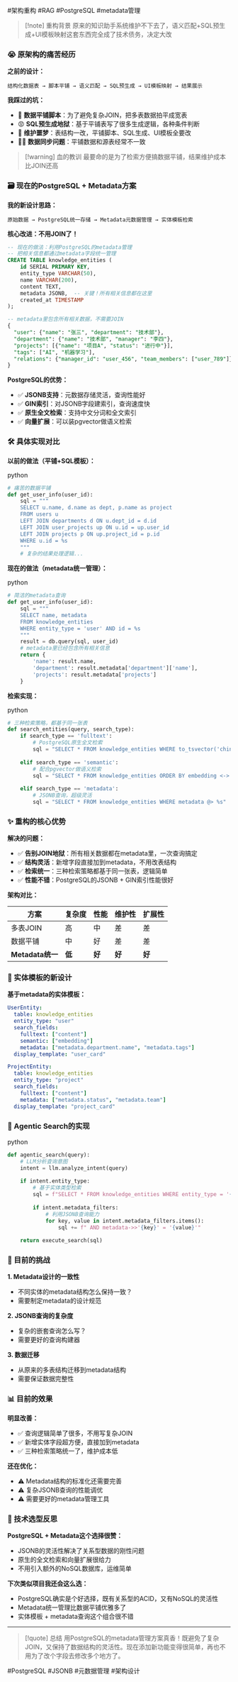 
#架构重构 #RAG #PostgreSQL #metadata管理

> [!note] 重构背景 原来的知识助手系统维护不下去了，语义匹配+SQL预生成+UI模板映射这套东西完全成了技术债务，决定大改

### 😭 原架构的痛苦经历

**之前的设计：**

```
结构化数据表 → 脚本平铺 → 语义匹配 → SQL预生成 → UI模板映射 → 结果展示
```

**我踩过的坑：**

- 🤮 **数据平铺脚本**：为了避免复杂JOIN，把多表数据拍平成宽表
- 😡 **SQL预生成地狱**：基于平铺表写了很多生成逻辑，各种条件判断
- 🤬 **维护噩梦**：表结构一改，平铺脚本、SQL生成、UI模板全要改
- 🤷‍♂️ **数据同步问题**：平铺数据和源表经常不一致

> [!warning] 血的教训 最要命的是为了检索方便搞数据平铺，结果维护成本比JOIN还高

### 🗃️ 现在的PostgreSQL + Metadata方案

**我的新设计思路：**

```
原始数据 → PostgreSQL统一存储 → Metadata元数据管理 → 实体模板检索
```

**核心改进：不用JOIN了！**

```sql
-- 现在的做法：利用PostgreSQL的metadata管理
-- 把相关信息都通过metadata字段统一管理
CREATE TABLE knowledge_entities (
    id SERIAL PRIMARY KEY,
    entity_type VARCHAR(50),
    name VARCHAR(200),
    content TEXT,
    metadata JSONB,  -- 关键！所有相关信息都在这里
    created_at TIMESTAMP
);

-- metadata里包含所有相关数据，不需要JOIN
{
  "user": {"name": "张三", "department": "技术部"},
  "department": {"name": "技术部", "manager": "李四"},
  "projects": [{"name": "项目A", "status": "进行中"}],
  "tags": ["AI", "机器学习"],
  "relations": {"manager_id": "user_456", "team_members": ["user_789"]}
}
```

**PostgreSQL的优势：**

- ✅ **JSONB支持**：元数据存储灵活，查询性能好
- ✅ **GIN索引**：对JSONB字段建索引，查询速度快
- ✅ **原生全文检索**：支持中文分词和全文索引
- ✅ **向量扩展**：可以装pgvector做语义检索

### 🛠️ 具体实现对比

**以前的做法（平铺+SQL模板）：**

python

```python
# 痛苦的数据平铺
def get_user_info(user_id):
    sql = """
    SELECT u.name, d.name as dept, p.name as project
    FROM users u 
    LEFT JOIN departments d ON u.dept_id = d.id
    LEFT JOIN user_projects up ON u.id = up.user_id
    LEFT JOIN projects p ON up.project_id = p.id
    WHERE u.id = %s
    """
    # 复杂的结果处理逻辑...
```

**现在的做法（metadata统一管理）：**

python

```python
# 简洁的metadata查询
def get_user_info(user_id):
    sql = """
    SELECT name, metadata 
    FROM knowledge_entities 
    WHERE entity_type = 'user' AND id = %s
    """
    result = db.query(sql, user_id)
    # metadata里已经包含所有相关信息
    return {
        'name': result.name,
        'department': result.metadata['department']['name'],
        'projects': result.metadata['projects']
    }
```

**检索实现：**

python

```python
# 三种检索策略，都基于同一张表
def search_entities(query, search_type):
    if search_type == 'fulltext':
        # PostgreSQL原生全文检索
        sql = "SELECT * FROM knowledge_entities WHERE to_tsvector('chinese', content) @@ plainto_tsquery('chinese', %s)"
        
    elif search_type == 'semantic':
        # 配合pgvector做语义检索
        sql = "SELECT * FROM knowledge_entities ORDER BY embedding <-> %s LIMIT 10"
        
    elif search_type == 'metadata':
        # JSONB查询，超级灵活
        sql = "SELECT * FROM knowledge_entities WHERE metadata @> %s"
```

### ✨ 重构的核心优势

**解决的问题：**

- ✅ **告别JOIN地狱**：所有相关数据都在metadata里，一次查询搞定
- ✅ **结构灵活**：新增字段直接加到metadata，不用改表结构
- ✅ **检索统一**：三种检索策略都基于同一张表，逻辑简单
- ✅ **性能不错**：PostgreSQL的JSONB + GIN索引性能很好

**架构对比：**

|方案|复杂度|性能|维护性|扩展性|
|---|---|---|---|---|
|多表JOIN|高|中|差|差|
|数据平铺|中|好|差|差|
|**Metadata统一**|**低**|**好**|**好**|**好**|

### 🎯 实体模板的新设计

**基于metadata的实体模板：**

```yaml
UserEntity:
  table: knowledge_entities
  entity_type: "user"
  search_fields:
    fulltext: ["content"]
    semantic: ["embedding"] 
    metadata: ["metadata.department.name", "metadata.tags"]
  display_template: "user_card"

ProjectEntity:
  table: knowledge_entities  
  entity_type: "project"
  search_fields:
    fulltext: ["content"]
    metadata: ["metadata.status", "metadata.team"]
  display_template: "project_card"
```

### 🚀 Agentic Search的实现

python

```python
def agentic_search(query):
    # LLM分析查询意图
    intent = llm.analyze_intent(query)
    
    if intent.entity_type:
        # 基于实体类型检索
        sql = f"SELECT * FROM knowledge_entities WHERE entity_type = '{intent.entity_type}'"
        
        if intent.metadata_filters:
            # 利用JSONB查询能力
            for key, value in intent.metadata_filters.items():
                sql += f" AND metadata->>'{key}' = '{value}'"
                
    return execute_search(sql)
```

### 🤔 目前的挑战

**1. Metadata设计的一致性**

- 不同实体的metadata结构怎么保持一致？
- 需要制定metadata的设计规范

**2. JSONB查询的复杂度**

- 复杂的嵌套查询怎么写？
- 需要更好的查询构建器

**3. 数据迁移**

- 从原来的多表结构迁移到metadata结构
- 需要保证数据完整性

### 📊 目前的效果

**明显改善：**

- ✅ 查询逻辑简单了很多，不用写复杂JOIN
- ✅ 新增实体字段超方便，直接加到metadata
- ✅ 三种检索策略统一了，维护成本低

**还在优化：**

- ⚠️ Metadata结构的标准化还需要完善
- ⚠️ 复杂JSONB查询的性能调优
- ⚠️ 需要更好的metadata管理工具

### 💭 技术选型反思

**PostgreSQL + Metadata这个选择很赞：**

- JSONB的灵活性解决了关系型数据的刚性问题
- 原生的全文检索和向量扩展很给力
- 不用引入额外的NoSQL数据库，运维简单

**下次类似项目我还会这么选：**

- PostgreSQL确实是个好选择，既有关系型的ACID，又有NoSQL的灵活性
- Metadata统一管理比数据平铺优雅多了
- 实体模板 + metadata查询这个组合很不错

---

> [!quote] 总结 用PostgreSQL的metadata管理方案真香！既避免了复杂JOIN，又保持了数据结构的灵活性。现在添加新功能变得很简单，再也不用为了改个字段去修改多个地方了。

#PostgreSQL #JSONB #元数据管理 #架构设计